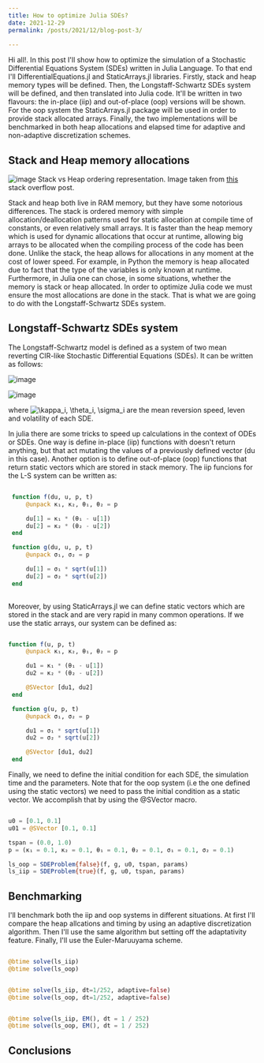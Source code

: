 ```yaml
---
title: How to optimize Julia SDEs?
date: 2021-12-29
permalink: /posts/2021/12/blog-post-3/
 
---
```


Hi all!. 
In this post I'll show how to optimize the simulation of a Stochastic Differential Equations System (SDEs) written in Julia Language. 
To that end I'll DifferentialEquations.jl and StaticArrays.jl libraries. 
Firstly, stack and heap memory types will be defined. Then, the Longstaff-Schwartz SDEs system will be defined, and then translated into Julia code. It'll be written in two flavours: the in-place (iip) and out-of-place (oop) versions will be shown. For the oop system the StaticArrays.jl package will be used in order to provide stack allocated arrays. 
Finally, the two implementations will be benchmarked in both heap allocations and elapsed time for adaptive and non-adaptive discretization schemes. 

## Stack and Heap memory allocations

![image](https://i.stack.imgur.com/9c2VH.png)
Stack vs Heap ordering representation. Image taken from [this](https://stackoverflow.com/questions/79923/what-and-where-are-the-stack-and-heap) stack overflow post.

Stack and heap both live in RAM memory, but they have some notorious differences. The stack is ordered memory with simple allocation/deallocation patterns used for static allocation at compile time of constants, or even relatively small arrays. It is faster than the heap memory which is used for dynamic allocations that occur at runtime, allowing big arrays to be allocated when the compiling process of the code has been done. Unlike the stack, the heap allows for allocations in any moment at the cost of lower speed.
For example, in Python the memory is heap allocated due to fact that the type of the variables is only known at runtime. Furthermore, in Julia one can chose, in some situations, whether the memory is stack or heap allocated. In order to optimize Julia code we must ensure the most allocations are done in the stack. That is what we are going to do with the Longstaff-Schwartz SDEs system.


## Longstaff-Schwartz SDEs system
The Longstaff-Schwartz model is defined as a system of two mean reverting CIR-like Stochastic Differential Equations (SDEs). It can be written as follows:

![image](https://user-images.githubusercontent.com/29048170/147709341-01becdd8-385d-410b-95d8-813f4c66e4c9.png)

![image](https://user-images.githubusercontent.com/29048170/147709286-c674e73a-12c3-479f-9761-c3be389a36eb.png)

where <img src="https://latex.codecogs.com/svg.image?\kappa_i,&space;\theta_i,&space;\sigma_i&space;" title="\kappa_i, \theta_i, \sigma_i " /> are the mean reversion speed, leven and volatility of each SDE.


In julia there are some tricks to speed up calculations in the context of ODEs or SDEs. One way is define in-place (iip) functions with doesn't return anything, but that act mutating the values of a previously defined vector (du in this case). Another option is to define out-of-place (oop) functions that return static vectors which are stored in stack memory. The iip funcions for the L-S system can be written as:

```julia

 function f(du, u, p, t)
     @unpack κ₁, κ₂, θ₁, θ₂ = p

     du[1] = κ₁ * (θ₁ - u[1])
     du[2] = κ₂ * (θ₂ - u[2])
 end

 function g(du, u, p, t)
     @unpack σ₁, σ₂ = p

     du[1] = σ₁ * sqrt(u[1])
     du[2] = σ₂ * sqrt(u[2])
 end
  
```

Moreover, by using StaticArrays.jl we can define static vectors which are stored in the stack and are very rapid in many common operations. If we use the static arrays, our system can be defined as:

```julia

function f(u, p, t)
     @unpack κ₁, κ₂, θ₁, θ₂ = p

     du1 = κ₁ * (θ₁ - u[1])
     du2 = κ₂ * (θ₂ - u[2])

     @SVector [du1, du2]
 end

 function g(u, p, t)
     @unpack σ₁, σ₂ = p

     du1 = σ₁ * sqrt(u[1])
     du2 = σ₂ * sqrt(u[2])

     @SVector [du1, du2]
 end 

```

Finally, we need to define the initial condition for each SDE, the simulation time and the parameters. Note that for the oop system (i.e the one defined using the static vectors) we need to pass the initial condition as a static vector. We accomplish that by using the @SVector macro.

```julia

u0 = [0.1, 0.1]
u01 = @SVector [0.1, 0.1]

tspan = (0.0, 1.0)
p = (κ₁ = 0.1, κ₂ = 0.1, θ₁ = 0.1, θ₂ = 0.1, σ₁ = 0.1, σ₂ = 0.1)

ls_oop = SDEProblem{false}(f, g, u0, tspan, params)
ls_iip = SDEProblem{true}(f, g, u0, tspan, params)

```

## Benchmarking

I'll benchmark both the iip and oop systems in different situations. At first I'll compare the heap allcations and timing by using an adaptive discretization algorithm. Then I'll use the same algorithm but setting off the adaptativity feature. Finally, I'll use the Euler-Maruuyama scheme.


```julia

@btime solve(ls_iip)
@btime solve(ls_oop)

```

```julia

@btime solve(ls_iip, dt=1/252, adaptive=false)
@btime solve(ls_oop, dt=1/252, adaptive=false)

```

```julia

@btime solve(ls_iip, EM(), dt = 1 / 252)
@btime solve(ls_oop, EM(), dt = 1 / 252)

```

## Conclusions




